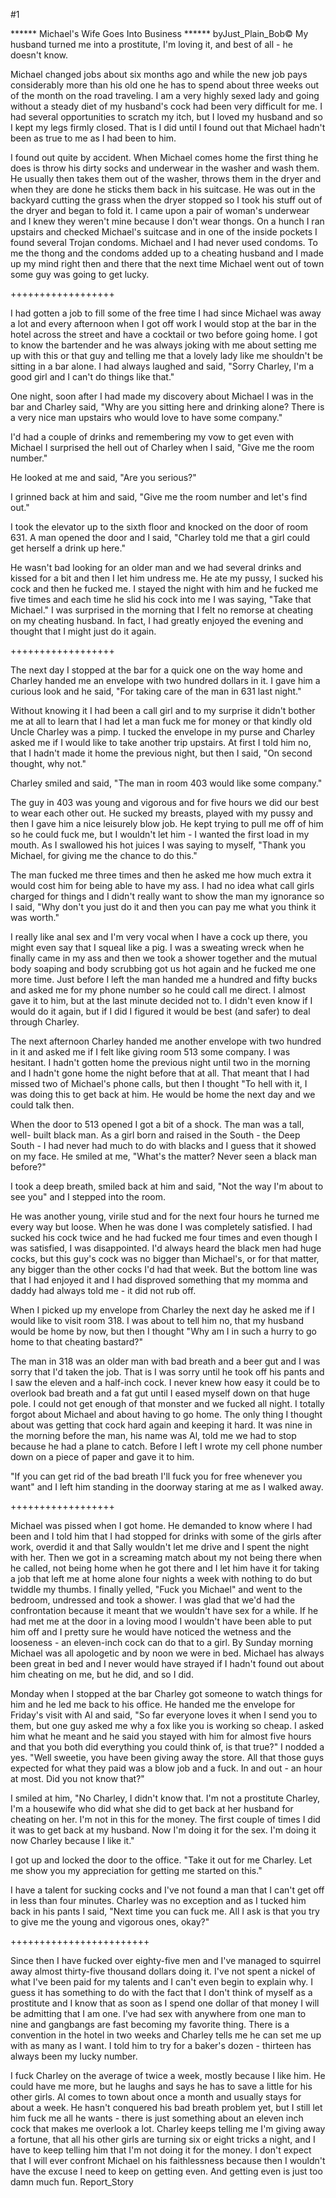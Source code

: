 #1 

 

 ****** Michael's Wife Goes Into Business ****** byJust_Plain_Bob© My husband turned me into a prostitute, I'm loving it, and best of all - he doesn't know. 

 Michael changed jobs about six months ago and while the new job pays considerably more than his old one he has to spend about three weeks out of the month on the road traveling. I am a very highly sexed lady and going without a steady diet of my husband's cock had been very difficult for me. I had several opportunities to scratch my itch, but I loved my husband and so I kept my legs firmly closed. That is I did until I found out that Michael hadn't been as true to me as I had been to him. 

 I found out quite by accident. When Michael comes home the first thing he does is throw his dirty socks and underwear in the washer and wash them. He usually then takes them out of the washer, throws them in the dryer and when they are done he sticks them back in his suitcase. He was out in the backyard cutting the grass when the dryer stopped so I took his stuff out of the dryer and began to fold it. I came upon a pair of woman's underwear and I knew they weren't mine because I don't wear thongs. On a hunch I ran upstairs and checked Michael's suitcase and in one of the inside pockets I found several Trojan condoms. Michael and I had never used condoms. To me the thong and the condoms added up to a cheating husband and I made up my mind right then and there that the next time Michael went out of town some guy was going to get lucky. 

 ++++++++++++++++++ 

 I had gotten a job to fill some of the free time I had since Michael was away a lot and every afternoon when I got off work I would stop at the bar in the hotel across the street and have a cocktail or two before going home. I got to know the bartender and he was always joking with me about setting me up with this or that guy and telling me that a lovely lady like me shouldn't be sitting in a bar alone. I had always laughed and said, "Sorry Charley, I'm a good girl and I can't do things like that." 

 One night, soon after I had made my discovery about Michael I was in the bar and Charley said, "Why are you sitting here and drinking alone? There is a very nice man upstairs who would love to have some company." 

 I'd had a couple of drinks and remembering my vow to get even with Michael I surprised the hell out of Charley when I said, "Give me the room number." 

 He looked at me and said, "Are you serious?" 

 I grinned back at him and said, "Give me the room number and let's find out." 

 I took the elevator up to the sixth floor and knocked on the door of room 631. A man opened the door and I said, "Charley told me that a girl could get herself a drink up here." 

 He wasn't bad looking for an older man and we had several drinks and kissed for a bit and then I let him undress me. He ate my pussy, I sucked his cock and then he fucked me. I stayed the night with him and he fucked me five times and each time he slid his cock into me I was saying, "Take that Michael." I was surprised in the morning that I felt no remorse at cheating on my cheating husband. In fact, I had greatly enjoyed the evening and thought that I might just do it again. 

 ++++++++++++++++++ 

 The next day I stopped at the bar for a quick one on the way home and Charley handed me an envelope with two hundred dollars in it. I gave him a curious look and he said, "For taking care of the man in 631 last night." 

 Without knowing it I had been a call girl and to my surprise it didn't bother me at all to learn that I had let a man fuck me for money or that kindly old Uncle Charley was a pimp. I tucked the envelope in my purse and Charley asked me if I would like to take another trip upstairs. At first I told him no, that I hadn't made it home the previous night, but then I said, "On second thought, why not." 

 Charley smiled and said, "The man in room 403 would like some company." 

 The guy in 403 was young and vigorous and for five hours we did our best to wear each other out. He sucked my breasts, played with my pussy and then I gave him a nice leisurely blow job. He kept trying to pull me off of him so he could fuck me, but I wouldn't let him - I wanted the first load in my mouth. As I swallowed his hot juices I was saying to myself, "Thank you Michael, for giving me the chance to do this." 

 The man fucked me three times and then he asked me how much extra it would cost him for being able to have my ass. I had no idea what call girls charged for things and I didn't really want to show the man my ignorance so I said, "Why don't you just do it and then you can pay me what you think it was worth." 

 I really like anal sex and I'm very vocal when I have a cock up there, you might even say that I squeal like a pig. I was a sweating wreck when he finally came in my ass and then we took a shower together and the mutual body soaping and body scrubbing got us hot again and he fucked me one more time. Just before I left the man handed me a hundred and fifty bucks and asked me for my phone number so he could call me direct. I almost gave it to him, but at the last minute decided not to. I didn't even know if I would do it again, but if I did I figured it would be best (and safer) to deal through Charley. 

 The next afternoon Charley handed me another envelope with two hundred in it and asked me if I felt like giving room 513 some company. I was hesitant. I hadn't gotten home the previous night until two in the morning and I hadn't gone home the night before that at all. That meant that I had missed two of Michael's phone calls, but then I thought "To hell with it, I was doing this to get back at him. He would be home the next day and we could talk then. 

 When the door to 513 opened I got a bit of a shock. The man was a tall, well- built black man. As a girl born and raised in the South - the Deep South - I had never had much to do with blacks and I guess that it showed on my face. He smiled at me, "What's the matter? Never seen a black man before?" 

 I took a deep breath, smiled back at him and said, "Not the way I'm about to see you" and I stepped into the room. 

 He was another young, virile stud and for the next four hours he turned me every way but loose. When he was done I was completely satisfied. I had sucked his cock twice and he had fucked me four times and even though I was satisfied, I was disappointed. I'd always heard the black men had huge cocks, but this guy's cock was no bigger than Michael's, or for that matter, any bigger than the other cocks I'd had that week. But the bottom line was that I had enjoyed it and I had disproved something that my momma and daddy had always told me - it did not rub off. 

 When I picked up my envelope from Charley the next day he asked me if I would like to visit room 318. I was about to tell him no, that my husband would be home by now, but then I thought "Why am I in such a hurry to go home to that cheating bastard?" 

 The man in 318 was an older man with bad breath and a beer gut and I was sorry that I'd taken the job. That is I was sorry until he took off his pants and I saw the eleven and a half-inch cock. I never knew how easy it could be to overlook bad breath and a fat gut until I eased myself down on that huge pole. I could not get enough of that monster and we fucked all night. I totally forgot about Michael and about having to go home. The only thing I thought about was getting that cock hard again and keeping it hard. It was nine in the morning before the man, his name was Al, told me we had to stop because he had a plane to catch. Before I left I wrote my cell phone number down on a piece of paper and gave it to him. 

 "If you can get rid of the bad breath I'll fuck you for free whenever you want" and I left him standing in the doorway staring at me as I walked away. 

 ++++++++++++++++++ 

 Michael was pissed when I got home. He demanded to know where I had been and I told him that I had stopped for drinks with some of the girls after work, overdid it and that Sally wouldn't let me drive and I spent the night with her. Then we got in a screaming match about my not being there when he called, not being home when he got there and I let him have it for taking a job that left me at home alone four nights a week with nothing to do but twiddle my thumbs. I finally yelled, "Fuck you Michael" and went to the bedroom, undressed and took a shower. I was glad that we'd had the confrontation because it meant that we wouldn't have sex for a while. If he had met me at the door in a loving mood I wouldn't have been able to put him off and I pretty sure he would have noticed the wetness and the looseness - an eleven-inch cock can do that to a girl. By Sunday morning Michael was all apologetic and by noon we were in bed. Michael has always been great in bed and I never would have strayed if I hadn't found out about him cheating on me, but he did, and so I did. 

 Monday when I stopped at the bar Charley got someone to watch things for him and he led me back to his office. He handed me the envelope for Friday's visit with Al and said, "So far everyone loves it when I send you to them, but one guy asked me why a fox like you is working so cheap. I asked him what he meant and he said you stayed with him for almost five hours and that you both did everything you could think of, is that true?" I nodded a yes. "Well sweetie, you have been giving away the store. All that those guys expected for what they paid was a blow job and a fuck. In and out - an hour at most. Did you not know that?" 

 I smiled at him, "No Charley, I didn't know that. I'm not a prostitute Charley, I'm a housewife who did what she did to get back at her husband for cheating on her. I'm not in this for the money. The first couple of times I did it was to get back at my husband. Now I'm doing it for the sex. I'm doing it now Charley because I like it." 

 I got up and locked the door to the office. "Take it out for me Charley. Let me show you my appreciation for getting me started on this." 

 I have a talent for sucking cocks and I've not found a man that I can't get off in less than four minutes. Charley was no exception and as I tucked him back in his pants I said, "Next time you can fuck me. All I ask is that you try to give me the young and vigorous ones, okay?" 

 ++++++++++++++++++++++++ 

 Since then I have fucked over eighty-five men and I've managed to squirrel away almost thirty-five thousand dollars doing it. I've not spent a nickel of what I've been paid for my talents and I can't even begin to explain why. I guess it has something to do with the fact that I don't think of myself as a prostitute and I know that as soon as I spend one dollar of that money I will be admitting that I am one. I've had sex with anywhere from one man to nine and gangbangs are fast becoming my favorite thing. There is a convention in the hotel in two weeks and Charley tells me he can set me up with as many as I want. I told him to try for a baker's dozen - thirteen has always been my lucky number. 

 I fuck Charley on the average of twice a week, mostly because I like him. He could have me more, but he laughs and says he has to save a little for his other girls. Al comes to town about once a month and usually stays for about a week. He hasn't conquered his bad breath problem yet, but I still let him fuck me all he wants - there is just something about an eleven inch cock that makes me overlook a lot. Charley keeps telling me I'm giving away a fortune, that all his other girls are turning six or eight tricks a night, and I have to keep telling him that I'm not doing it for the money. I don't expect that I will ever confront Michael on his faithlessness because then I wouldn't have the excuse I need to keep on getting even. And getting even is just too damn much fun. Report_Story 
